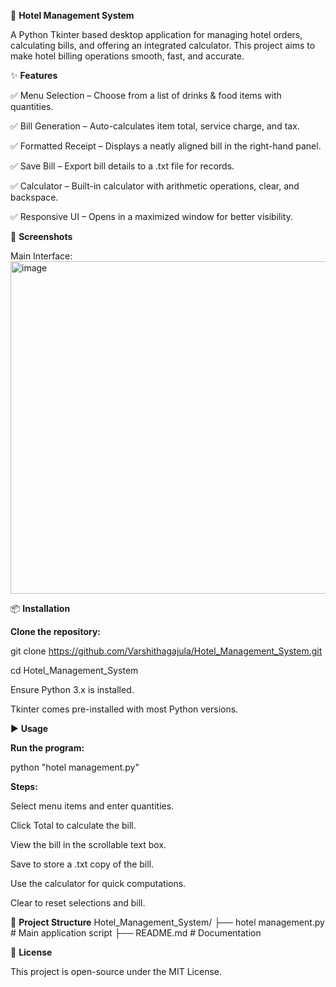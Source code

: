 🏨 **Hotel Management System**

A Python Tkinter based desktop application for managing hotel orders, calculating bills, and offering an integrated calculator.
This project aims to make hotel billing operations smooth, fast, and accurate.

✨ **Features**

✅ Menu Selection – Choose from a list of drinks & food items with quantities.

✅ Bill Generation – Auto-calculates item total, service charge, and tax.

✅ Formatted Receipt – Displays a neatly aligned bill in the right-hand panel.

✅ Save Bill – Export bill details to a .txt file for records.

✅ Calculator – Built-in calculator with arithmetic operations, clear, and backspace.

✅ Responsive UI – Opens in a maximized window for better visibility.

📸 **Screenshots**

Main Interface:
<img width="931" height="532" alt="image" src="https://github.com/user-attachments/assets/effd91cd-1935-45ea-9f54-eab40fa39d26" />

📦 **Installation**

**Clone the repository:**

git clone https://github.com/Varshithagajula/Hotel_Management_System.git

cd Hotel_Management_System


Ensure Python 3.x is installed.

Tkinter comes pre-installed with most Python versions.

▶️ **Usage**

**Run the program:**

python "hotel management.py"

**Steps:**

Select menu items and enter quantities.

Click Total to calculate the bill.

View the bill in the scrollable text box.

Save to store a .txt copy of the bill.

Use the calculator for quick computations.

Clear to reset selections and bill.

📂 **Project Structure**
Hotel_Management_System/
├── hotel management.py   # Main application script
├── README.md              # Documentation

📜 **License**

This project is open-source under the MIT License.
